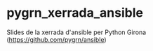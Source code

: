 # pygrn_xerrada_ansible
Slides de la xerrada d'ansible per Python Girona (https://github.com/pygrn/ansible)
